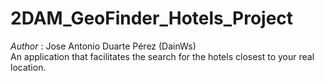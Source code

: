 # 2DAM_GeoFinder_Hotels_Project
*Author* : Jose Antonio Duarte Pérez (DainWs) <br/>
An application that facilitates the search for the hotels closest to your real location.

